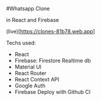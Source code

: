 #Whatsapp Clone

in React and Firebase

(live)[https://clones-81b78.web.app]

Techs used:

- React
- Firebase: Firestore Realtime db
- Material UI
- React Router
- React Context API
- Google Auth
- Firebase Deploy with Github CI
